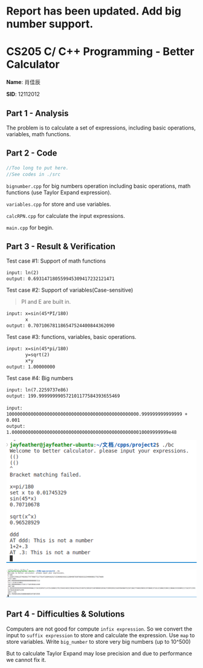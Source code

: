 # Report has been updated. Add big number support. 

# CS205 C/ C++ Programming - Better Calculator

**Name**: 肖佳辰

**SID**: 12112012

## Part 1 - Analysis

The problem is to calculate a set of expressions, including basic operations, variables, math functions.

## Part 2 - Code

```cpp
//Too long to put here.
//See codes in ./src
```
`bignumber.cpp` for big numbers operation including basic operations, math functions (use Taylor Expand expression).

`variables.cpp` for store and use variables.

`calcRPN.cpp`   for calculate the input expressions.

`main.cpp`      for begin.


## Part 3 - Result & Verification

Test case #1: Support of math functions

```
input: ln(2)
output: 0.693147180559945309417232121471
```

Test case #2: Support of variables(Case-sensitive)

> PI and E are built in.

```
input: x=sin(45*PI/180)
       x
output: 0.707106781186547524400844362090
```

Test case #3: functions, variables, basic operations.

```
input: x=sin(45*pi/180)
       y=sqrt(2)
       x*y
output: 1.00000000
```

Test case #4: Big numbers

```
input: ln(7.2259737e86)
output: 199.999999990572101177584393655469

input: 1000000000000000000000000000000000000000000000000.999999999999999 + 0.001
output: 1.0000000000000000000000000000000000000000000000010009999999e48
```

![scs](./pic/snapshoot.png)

![src](./pic/snapshoot2.png)

## Part 4 - Difficulties & Solutions

Computers are not good for compute `infix expression`. So we convert the input to `suffix expression` to store and calculate the expression. Use `map` to store variables. Write `big_number` to store very big numbers (up to 10^500)

But to calculate Taylor Expand may lose precision and due to performance we cannot fix it.
